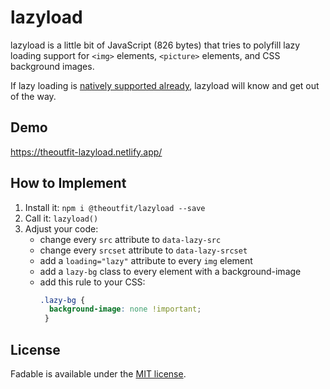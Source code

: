 # lazyload
lazyload is a little bit of JavaScript (826 bytes) that tries to polyfill lazy loading support for <code>&lt;img&gt;</code> elements, <code>&lt;picture&gt;</code> elements, and CSS background images.

If lazy loading is [natively supported already](https://caniuse.com/loading-lazy-attr), lazyload will know and get out of the way.

## Demo
https://theoutfit-lazyload.netlify.app/

## How to Implement
1. Install it: <code>npm i @theoutfit/lazyload --save</code>
2. Call it: <code>lazyload()</code>
3. Adjust your code:
   * change every <code>src</code> attribute to <code>data-lazy-src</code>
   * change every <code>srcset</code> attribute to <code>data-lazy-srcset</code>
   * add a <code>loading="lazy"</code> attribute to every <code>img</code> element
   * add a <code>lazy-bg</code> class to every element with a background-image
   * add this rule to your CSS:
     ```css
     .lazy-bg {
       background-image: none !important;
      }
     ```

## License
Fadable is available under the [MIT license](https://github.com/fromtheoutfit/lazy-load/blob/master/LICENSE).